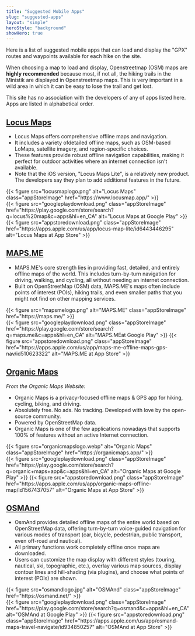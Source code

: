 ```yaml
---
title: "Suggested Mobile Apps"
slug: "suggested-apps"
layout: "simple"
heroStyle: "background"
showHero: true
---
```


Here is a list of suggested mobile apps that can load and display the "GPX" routes and waypoints available for each hike on the site.

When choosing a map to load and display, Openstreetmap (OSM) maps are **highly recommended** because most, if not all, the hiking trails in the Ministik are displayed in Openstreetmap maps. This is very important in a wild area in which it can be easy to lose the trail and get lost.

This site has no association with the developers of any of apps listed here. Apps are listed in alphabetical order.

## [Locus Maps](https://www.locusmap.app/)
<div class="w-full">
<ul>
  <li>Locus Maps offers comprehensive offline maps and navigation.</li>
  <li>It includes a variety ofdetailed offline maps, such as OSM-based LoMaps, satellite imagery, and region-specific choices.</li>
  <li>These features provide robust offline navigation capabilities, making it perfect for outdoor activities where an internet connection isn't available.</li>
  <li>Note that the iOS version, "Locus Maps Lite", is a relatively new product. The developers say they plan to add additional features in the future.</li>
</ul>
  </div>
  
  <div class="w-full flex flex-col sm:flex-row gap-0 sm:gap-2 flex items-center justify-start">
    <div class="p-2">
{{< figure
    src="locusmaplogo.png"
    alt="Locus Maps"
    class="appStoreImage"
    href="https://www.locusmap.app/"
>}}
 </div>
  <div class="sm:-mt-50 flex gap-2"> {{< figure src="googleplaydownload.png" class="appStoreImage" href="https://play.google.com/store/search?q=locus%20map&c=apps&hl=en_CA" alt="Locus Maps at Google Play" >}}
  {{< figure src="appstoredownload.png" class="appStoreImage" href="https://apps.apple.com/us/app/locus-map-lite/id6443446295" alt="Locus Maps at App Store" >}}</div>
</div>


## [MAPS.ME](https://maps.me/)
<div class="w-full">
<ul>
  <li>MAPS.ME's core strength lies in providing fast, detailed, and entirely offline maps of the world. This includes turn-by-turn navigation for driving, walking, and cycling, all without needing an internet connection.</li>
  <li>Built on OpenStreetMap (OSM) data, MAPS.ME's maps often include points of interest (POIs), hiking trails, and even smaller paths that you might not find on other mapping services.</li>
</ul>
  </div>
  
  <div class="w-full flex flex-col sm:flex-row gap-0 sm:gap-2 flex items-center justify-start">
    <div class="p-2">
{{< figure
    src="mapsmelogo.png"
    alt="MAPS.ME"
    class="appStoreImage"
    href="https://maps.me/"
>}}
 </div>
  <div class="sm:-mt-50 flex gap-2"> {{< figure src="googleplaydownload.png" class="appStoreImage" href="https://play.google.com/store/search?q=maps.me&c=apps&hl=en_CA" alt="MAPS.MEat Google Play" >}}
  {{< figure src="appstoredownload.png" class="appStoreImage" href="https://apps.apple.com/us/app/maps-me-offline-maps-gps-nav/id510623322" alt="MAPS.ME at App Store" >}}</div>
</div>

## [Organic Maps](https://organicmaps.app/)
<div class="w-full">
   <em>From the Organic Maps Website:</em>
    <ul>
    <li>Organic Maps is a privacy-focused offline maps & GPS app for hiking, cycling, biking, and driving.</li><li>Absolutely free. No ads. No tracking. Developed with love by the open-source community.</li><li>Powered by OpenStreetMap data.</li> <li>Organic Maps is one of the few applications nowadays that supports 100% of features without an active Internet connection.</li></ul>
  </div>
  
  <div class="w-full flex flex-col sm:flex-row gap-0 sm:gap-2 flex items-center justify-start">
    <div class="p-2">
{{< figure
    src="organicmapslogo.webp"
    alt="Organic Maps"
    class="appStoreImage"
    href="https://organicmaps.app/"
>}}
 </div>
  <div class="sm:-mt-50 flex gap-2"> {{< figure src="googleplaydownload.png" class="appStoreImage" href="https://play.google.com/store/search?q=organic+maps+app&c=apps&hl=en_CA" alt="Organic Maps at Google Play" >}}
  {{< figure src="appstoredownload.png" class="appStoreImage" href="https://apps.apple.com/us/app/organic-maps-offline-map/id1567437057" alt="Organic Maps at App Store" >}}</div>
</div>

## [OSMAnd](https://osmand.net/)
<div class="w-full">
  <ul>
  <li>OsmAnd provides detailed offline maps of the entire world based on OpenStreetMap data, offering turn-by-turn voice-guided navigation for various modes of transport (car, bicycle, pedestrian, public transport, even off-road and nautical).</li>
  <li>All primary functions work completely offline once maps are downloaded.</li>
  <li>Users can customize the map display with different styles (touring, nautical, ski, topographic, etc.), overlay various map sources, display contour lines and hill-shading (via plugins), and choose what points of interest (POIs) are shown.</li>
  </ul>
  </div>
  
  <div class="w-full flex flex-col sm:flex-row gap-0 sm:gap-2 flex items-center justify-start">
    <div class="p-2">
{{< figure
    src="osmandlogo.jpg"
    alt="OSMAnd"
    class="appStoreImage"
    href="https://osmand.net/"
>}}
 </div>
  <div class="sm:-mt-50 flex gap-2"> {{< figure src="googleplaydownload.png" class="appStoreImage" href="https://play.google.com/store/search?q=osmand&c=apps&hl=en_CA" alt="OSMAnd at Google Play" >}}
  {{< figure src="appstoredownload.png" class="appStoreImage" href="https://apps.apple.com/us/app/osmand-maps-travel-navigate/id934850257" alt="OSMAnd at App Store" >}}</div>
</div>